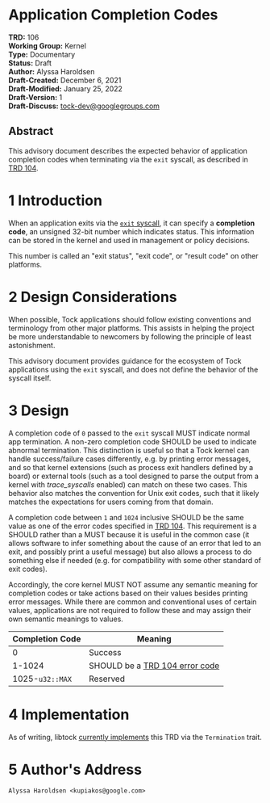 Application Completion Codes
========================================

**TRD:** 106 <br/>
**Working Group:** Kernel<br/>
**Type:** Documentary<br/>
**Status:** Draft<br/>
**Author:** Alyssa Haroldsen<br/>
**Draft-Created:** December 6, 2021<br/>
**Draft-Modified:** January 25, 2022<br/>
**Draft-Version:** 1<br/>
**Draft-Discuss:** tock-dev@googlegroups.com</br>

Abstract
-------------------------------
This advisory document describes the expected behavior of application completion
codes when terminating via the `exit` syscall, as described in
[TRD 104][exit-syscall].

1 Introduction
===============================
When an application exits via the [`exit` syscall][exit-syscall], it can specify
a **completion code**, an unsigned 32-bit number which indicates status. This
information can be stored in the kernel and used in management or policy
decisions.

This number is called an "exit status", "exit code", or "result code" on other
platforms.

2 Design Considerations
===============================
When possible, Tock applications should follow existing conventions and
terminology from other major platforms. This assists in helping the project be
more understandable to newcomers by following the principle of least
astonishment.

This advisory document provides guidance for the ecosystem of Tock applications
using the `exit` syscall, and does not define the behavior of the syscall
itself.

3 Design
===============================
A completion code of `0` passed to the `exit` syscall MUST indicate normal app
termination. A non-zero completion code SHOULD be used to indicate abnormal
termination. This distinction is useful so that a Tock kernel can handle
success/failure cases differently, e.g. by printing error messages,
and so that kernel extensions (such as process exit handlers defined by a board)
or external tools (such as a tool designed to parse the output from a kernel
with *trace\_syscalls* enabled) can match on these two cases.
This behavior also matches the convention for Unix exit codes, such that it
likely matches the expectations for users coming from that domain.

A completion code between `1` and `1024` inclusive SHOULD be the
same value as one of the error codes specified in [TRD 104][error-codes].
This requirement is a SHOULD rather than a MUST because it is useful in the
common case (it allows software to infer something about the cause of an
error that led to an exit, and possibly print a useful message) but also
allows a process to do something else if needed (e.g. for compatibility
with some other standard of exit codes).

Accordingly, the core kernel MUST NOT assume any semantic meaning for completion
codes or take actions based on their values besides printing error messages.
While there are common and conventional uses of certain values, applications
are not required to follow these and may assign their own semantic meanings
to values.

| **Completion Code** | **Meaning**                                   |
| ------------------- | --------------------------------------------- |
| 0                   | Success                                       |
| 1-1024              | SHOULD be a [TRD 104 error code][error-codes] |
| 1025-`u32::MAX`     | Reserved                                      |

4 Implementation
===============================
As of writing, libtock [currently implements][termination] this TRD via the
`Termination` trait.

5 Author's Address
===============================
```
Alyssa Haroldsen <kupiakos@google.com>
```

[error-codes]: https://github.com/tock/tock/blob/master/doc/reference/trd104-syscalls.md#33-error-codes
[exit-syscall]: https://github.com/tock/tock/blob/master/doc/reference/trd104-syscalls.md#47-exit-class-id-6
[termination]: https://github.com/tock/libtock-rs/blob/030e5450c9480beb8b62674e1d6795f4e1697b19/platform/src/termination.rs

